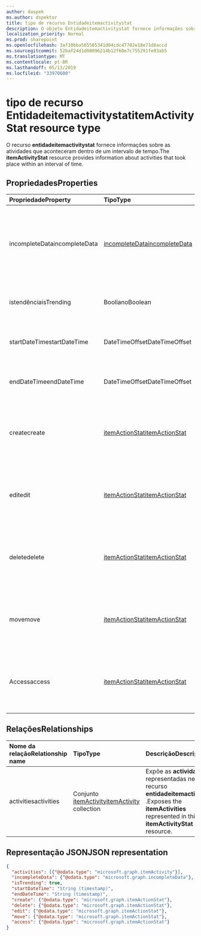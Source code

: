 ```yaml
---
author: daspek
ms.author: dspektor
title: tipo de recurso Entidadeitemactivitystat
description: O objeto Entidadeitemactivitystat fornece informações sobre as atividades que ocorreram em um item.
localization_priority: Normal
ms.prod: sharepoint
ms.openlocfilehash: 3af10bba565585341d04cdc47702e18e71d8accd
ms.sourcegitcommit: 52baf24d1d08096214b12f60e7c755291fe03ab5
ms.translationtype: MT
ms.contentlocale: pt-BR
ms.lasthandoff: 05/13/2019
ms.locfileid: "33970600"
---
```

# <a name="itemactivitystat-resource-type"></a><span data-ttu-id="51c5a-103">tipo de recurso Entidadeitemactivitystat</span><span class="sxs-lookup"><span data-stu-id="51c5a-103">itemActivityStat resource type</span></span>

<span data-ttu-id="51c5a-104">O recurso **entidadeitemactivitystat** fornece informações sobre as atividades que aconteceram dentro de um intervalo de tempo.</span><span class="sxs-lookup"><span data-stu-id="51c5a-104">The **itemActivityStat** resource provides information about activities that took place within an interval of time.</span></span>

## <a name="properties"></a><span data-ttu-id="51c5a-105">Propriedades</span><span class="sxs-lookup"><span data-stu-id="51c5a-105">Properties</span></span>

| <span data-ttu-id="51c5a-106">Propriedade</span><span class="sxs-lookup"><span data-stu-id="51c5a-106">Property</span></span>         | <span data-ttu-id="51c5a-107">Tipo</span><span class="sxs-lookup"><span data-stu-id="51c5a-107">Type</span></span>                    | <span data-ttu-id="51c5a-108">Descrição</span><span class="sxs-lookup"><span data-stu-id="51c5a-108">Description</span></span>
|:-----------------|:------------------------|:----------------------------------------
| <span data-ttu-id="51c5a-109">incompleteData</span><span class="sxs-lookup"><span data-stu-id="51c5a-109">incompleteData</span></span>   | <span data-ttu-id="51c5a-110">[incompleteData][]</span><span class="sxs-lookup"><span data-stu-id="51c5a-110">[incompleteData][]</span></span>      | <span data-ttu-id="51c5a-111">Indica que as estatísticas neste intervalo são baseadas em dados incompletos.</span><span class="sxs-lookup"><span data-stu-id="51c5a-111">Indicates that the statistics in this interval are based on incomplete data.</span></span> <span data-ttu-id="51c5a-112">Somente leitura.</span><span class="sxs-lookup"><span data-stu-id="51c5a-112">Read-only.</span></span>
| <span data-ttu-id="51c5a-113">istendência</span><span class="sxs-lookup"><span data-stu-id="51c5a-113">isTrending</span></span>       | <span data-ttu-id="51c5a-114">Booliano</span><span class="sxs-lookup"><span data-stu-id="51c5a-114">Boolean</span></span>                 | <span data-ttu-id="51c5a-115">Indica se o item é "Trending".</span><span class="sxs-lookup"><span data-stu-id="51c5a-115">Indicates whether the item is "trending."</span></span> <span data-ttu-id="51c5a-116">Somente leitura.</span><span class="sxs-lookup"><span data-stu-id="51c5a-116">Read-only.</span></span>
| <span data-ttu-id="51c5a-117">startDateTime</span><span class="sxs-lookup"><span data-stu-id="51c5a-117">startDateTime</span></span>    | <span data-ttu-id="51c5a-118">DateTimeOffset</span><span class="sxs-lookup"><span data-stu-id="51c5a-118">DateTimeOffset</span></span>          | <span data-ttu-id="51c5a-119">Quando o intervalo é iniciado.</span><span class="sxs-lookup"><span data-stu-id="51c5a-119">When the interval starts.</span></span> <span data-ttu-id="51c5a-120">Somente leitura.</span><span class="sxs-lookup"><span data-stu-id="51c5a-120">Read-only.</span></span>
| <span data-ttu-id="51c5a-121">endDateTime</span><span class="sxs-lookup"><span data-stu-id="51c5a-121">endDateTime</span></span>      | <span data-ttu-id="51c5a-122">DateTimeOffset</span><span class="sxs-lookup"><span data-stu-id="51c5a-122">DateTimeOffset</span></span>          | <span data-ttu-id="51c5a-123">Quando o intervalo termina.</span><span class="sxs-lookup"><span data-stu-id="51c5a-123">When the interval ends.</span></span> <span data-ttu-id="51c5a-124">Somente leitura.</span><span class="sxs-lookup"><span data-stu-id="51c5a-124">Read-only.</span></span>
| <span data-ttu-id="51c5a-125">create</span><span class="sxs-lookup"><span data-stu-id="51c5a-125">create</span></span>           | <span data-ttu-id="51c5a-126">[itemActionStat][]</span><span class="sxs-lookup"><span data-stu-id="51c5a-126">[itemActionStat][]</span></span>      | <span data-ttu-id="51c5a-127">Estatísticas sobre as ações de **criação** neste intervalo.</span><span class="sxs-lookup"><span data-stu-id="51c5a-127">Statistics about the **create** actions in this interval.</span></span> <span data-ttu-id="51c5a-128">Somente leitura.</span><span class="sxs-lookup"><span data-stu-id="51c5a-128">Read-only.</span></span>
| <span data-ttu-id="51c5a-129">edit</span><span class="sxs-lookup"><span data-stu-id="51c5a-129">edit</span></span>             | <span data-ttu-id="51c5a-130">[itemActionStat][]</span><span class="sxs-lookup"><span data-stu-id="51c5a-130">[itemActionStat][]</span></span>      | <span data-ttu-id="51c5a-131">Estatísticas sobre as ações de **edição** neste intervalo.</span><span class="sxs-lookup"><span data-stu-id="51c5a-131">Statistics about the **edit** actions in this interval.</span></span> <span data-ttu-id="51c5a-132">Somente leitura.</span><span class="sxs-lookup"><span data-stu-id="51c5a-132">Read-only.</span></span>
| <span data-ttu-id="51c5a-133">delete</span><span class="sxs-lookup"><span data-stu-id="51c5a-133">delete</span></span>           | <span data-ttu-id="51c5a-134">[itemActionStat][]</span><span class="sxs-lookup"><span data-stu-id="51c5a-134">[itemActionStat][]</span></span>      | <span data-ttu-id="51c5a-135">Estatísticas sobre as ações de **exclusão** neste intervalo.</span><span class="sxs-lookup"><span data-stu-id="51c5a-135">Statistics about the **delete** actions in this interval.</span></span> <span data-ttu-id="51c5a-136">Somente leitura.</span><span class="sxs-lookup"><span data-stu-id="51c5a-136">Read-only.</span></span>
| <span data-ttu-id="51c5a-137">move</span><span class="sxs-lookup"><span data-stu-id="51c5a-137">move</span></span>             | <span data-ttu-id="51c5a-138">[itemActionStat][]</span><span class="sxs-lookup"><span data-stu-id="51c5a-138">[itemActionStat][]</span></span>      | <span data-ttu-id="51c5a-139">Estatísticas sobre as ações de **movimentação** neste intervalo.</span><span class="sxs-lookup"><span data-stu-id="51c5a-139">Statistics about the **move** actions in this interval.</span></span> <span data-ttu-id="51c5a-140">Somente leitura.</span><span class="sxs-lookup"><span data-stu-id="51c5a-140">Read-only.</span></span>
| <span data-ttu-id="51c5a-141">Access</span><span class="sxs-lookup"><span data-stu-id="51c5a-141">access</span></span>           | <span data-ttu-id="51c5a-142">[itemActionStat][]</span><span class="sxs-lookup"><span data-stu-id="51c5a-142">[itemActionStat][]</span></span>      | <span data-ttu-id="51c5a-143">Estatísticas sobre as ações de **acesso** neste intervalo.</span><span class="sxs-lookup"><span data-stu-id="51c5a-143">Statistics about the **access** actions in this interval.</span></span> <span data-ttu-id="51c5a-144">Somente leitura.</span><span class="sxs-lookup"><span data-stu-id="51c5a-144">Read-only.</span></span>

[itemActionStat]: itemactionstat.md
[incompleteData]: incompletedata.md

## <a name="relationships"></a><span data-ttu-id="51c5a-147">Relações</span><span class="sxs-lookup"><span data-stu-id="51c5a-147">Relationships</span></span>

| <span data-ttu-id="51c5a-148">Nome da relação</span><span class="sxs-lookup"><span data-stu-id="51c5a-148">Relationship name</span></span> | <span data-ttu-id="51c5a-149">Tipo</span><span class="sxs-lookup"><span data-stu-id="51c5a-149">Type</span></span>                        | <span data-ttu-id="51c5a-150">Descrição</span><span class="sxs-lookup"><span data-stu-id="51c5a-150">Description</span></span>
|:------------------|:----------------------------|:---------------------------
| <span data-ttu-id="51c5a-151">activities</span><span class="sxs-lookup"><span data-stu-id="51c5a-151">activities</span></span>        | <span data-ttu-id="51c5a-152">Conjunto [itemActivity][]</span><span class="sxs-lookup"><span data-stu-id="51c5a-152">[itemActivity][] collection</span></span> | <span data-ttu-id="51c5a-153">Expõe as **actividades** representadas neste recurso **entidadeitemactivitystat** .</span><span class="sxs-lookup"><span data-stu-id="51c5a-153">Exposes the **itemActivities** represented in this **itemActivityStat** resource.</span></span>

[itemActivity]: itemactivity.md

## <a name="json-representation"></a><span data-ttu-id="51c5a-155">Representação JSON</span><span class="sxs-lookup"><span data-stu-id="51c5a-155">JSON representation</span></span>

<!-- {
  "blockType": "resource",
  "optionalProperties": [ ],
  "baseType": "microsoft.graph.entity",
  "@type": "microsoft.graph.itemActivityStat",
}-->

```json
{
  "activities": [{"@odata.type": "microsoft.graph.itemActivity"}],
  "incompleteData": {"@odata.type": "microsoft.graph.incompleteData"},
  "isTrending": true,
  "startDateTime": "String (timestamp)",
  "endDateTime": "String (timestamp)",
  "create": {"@odata.type": "microsoft.graph.itemActionStat"},
  "delete": {"@odata.type": "microsoft.graph.itemActionStat"},
  "edit": {"@odata.type": "microsoft.graph.itemActionStat"},
  "move": {"@odata.type": "microsoft.graph.itemActionStat"},
  "access": {"@odata.type": "microsoft.graph.itemActionStat"}
}
```

<!--
{
  "type": "#page.annotation",
  "description": "The ItemActivityStat object provides information about activities that took place on an item.",
  "keywords": "activities,activity,action,analytics",
  "section": "documentation",
  "tocPath": "Resources/ItemActivityStat",
  "suppressions": []
}
-->
